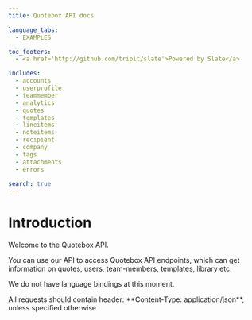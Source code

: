 ```yaml
---
title: Quotebox API docs

language_tabs:
  - EXAMPLES

toc_footers:
  - <a href='http://github.com/tripit/slate'>Powered by Slate</a>

includes:
  - accounts
  - userprofile
  - teammember
  - analytics
  - quotes  
  - templates
  - lineitems
  - noteitems
  - recipient
  - company
  - tags
  - attachments
  - errors

search: true
---
```


# Introduction

Welcome to the Quotebox API.

You can use our API to access Quotebox API endpoints, which can get information on quotes, users, team-members, templates, library etc.

We do not have language bindings at this moment.

<aside class="notice">
All requests should contain header: **Content-Type: application/json**, unless specified otherwise
</aside>